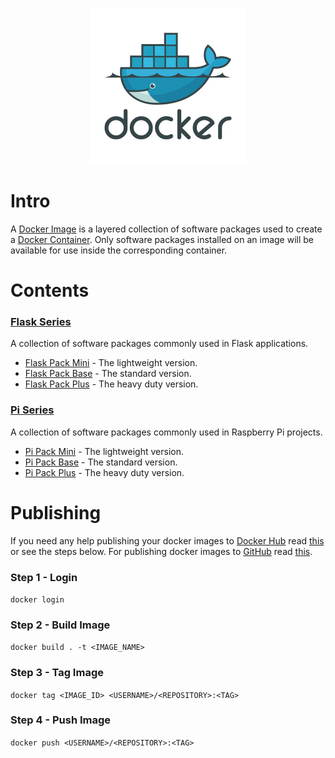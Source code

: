 <p align="center"><img width="250" height="250" src="https://github.com/jgphilpott/docker-images/blob/master/icon.jpeg"></p>

# Intro

A [Docker Image](https://docs.docker.com/glossary/#image) is a layered collection of software packages used to create a [Docker Container](https://docs.docker.com/glossary/#container). Only software packages installed on an image will be available for use inside the corresponding container.

# Contents

### [Flask Series](https://hub.docker.com/r/jgphilpott/flask-pack)

A collection of software packages commonly used in Flask applications.

 - [Flask Pack Mini](https://github.com/jgphilpott/docker-images/tree/master/flask-series/flask-pack-mini) - The lightweight version.
 - [Flask Pack Base](https://github.com/jgphilpott/docker-images/tree/master/flask-series/flask-pack-base) - The standard version.
 - [Flask Pack Plus](https://github.com/jgphilpott/docker-images/tree/master/flask-series/flask-pack-plus) - The heavy duty version.

### [Pi Series](https://hub.docker.com/r/jgphilpott/pi-pack)

A collection of software packages commonly used in Raspberry Pi projects.

 - [Pi Pack Mini](https://github.com/jgphilpott/docker-images/tree/master/pi-series/pi-pack-mini) - The lightweight version.
 - [Pi Pack Base](https://github.com/jgphilpott/docker-images/tree/master/pi-series/pi-pack-base) - The standard version.
 - [Pi Pack Plus](https://github.com/jgphilpott/docker-images/tree/master/pi-series/pi-pack-plus) - The heavy duty version.

# Publishing

If you need any help publishing your docker images to [Docker Hub](https://hub.docker.com) read [this](https://docs.docker.com/docker-hub/repos) or see the steps below. For publishing docker images to [GitHub](https://github.com) read [this](https://docs.github.com/en/packages/working-with-a-github-packages-registry/working-with-the-container-registry).

### Step 1 - Login

`docker login`

### Step 2 - Build Image

`docker build . -t <IMAGE_NAME>`

### Step 3 - Tag Image

`docker tag <IMAGE_ID> <USERNAME>/<REPOSITORY>:<TAG>`

### Step 4 - Push Image

`docker push <USERNAME>/<REPOSITORY>:<TAG>`
